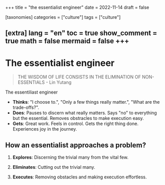 
+++
title = "the essentialist engineer"
date = 2022-11-14
draft = false

[taxonomies]
categories = ["culture"]
tags = ["culture"]

[extra]
lang = "en"
toc = true
show_comment = true
math = false
mermaid = false
+++
---

# The essentialist engineer 

> THE WISDOM OF LIFE CONSISTS IN THE ELIMINATION OF NON-ESSENTIALS - Lin Yutang

The essentiliast engineer

- **Thinks**: "I choose to.", "Only a few things really matter.", "What are the trade-offs?".
- **Does**: Pauses to discern what really matters. Says "no" to everything but the essential. Removes obstracles to make execution easy.
- **Gets**: Great work. Feels in control. Gets the right thing done. Experiences joy in the journey.

## How an essentialist approaches a problem?

1. **Explores**: Discerning the trivial many from the vital few.

2. **Eliminates**: Cutting out the trivial many.

3. **Executes**: Removing obstacles and making execution effortless.
